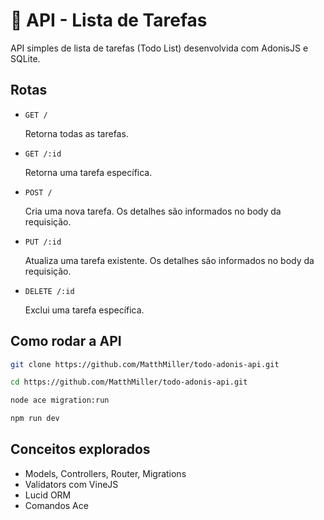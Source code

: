 # 📃 API - Lista de Tarefas

API simples de lista de tarefas (Todo List) desenvolvida com AdonisJS e SQLite.

## Rotas

- `GET /`
  <p>Retorna todas as tarefas.</p>
- `GET /:id`
  <p>Retorna uma tarefa específica.</p>
- `POST /`
  <p>Cria uma nova tarefa. Os detalhes são informados no body da requisição.</p>
- `PUT /:id`
  <p>Atualiza uma tarefa existente. Os detalhes são informados no body da requisição.</p>
- `DELETE /:id`
  <p>Exclui uma tarefa específica.</p>

## Como rodar a API

```bash
git clone https://github.com/MatthMiller/todo-adonis-api.git
```

```bash
cd https://github.com/MatthMiller/todo-adonis-api.git
```

```bash
node ace migration:run
```

```bash
npm run dev
```

## Conceitos explorados

- Models, Controllers, Router, Migrations
- Validators com VineJS
- Lucid ORM
- Comandos Ace

```

```
